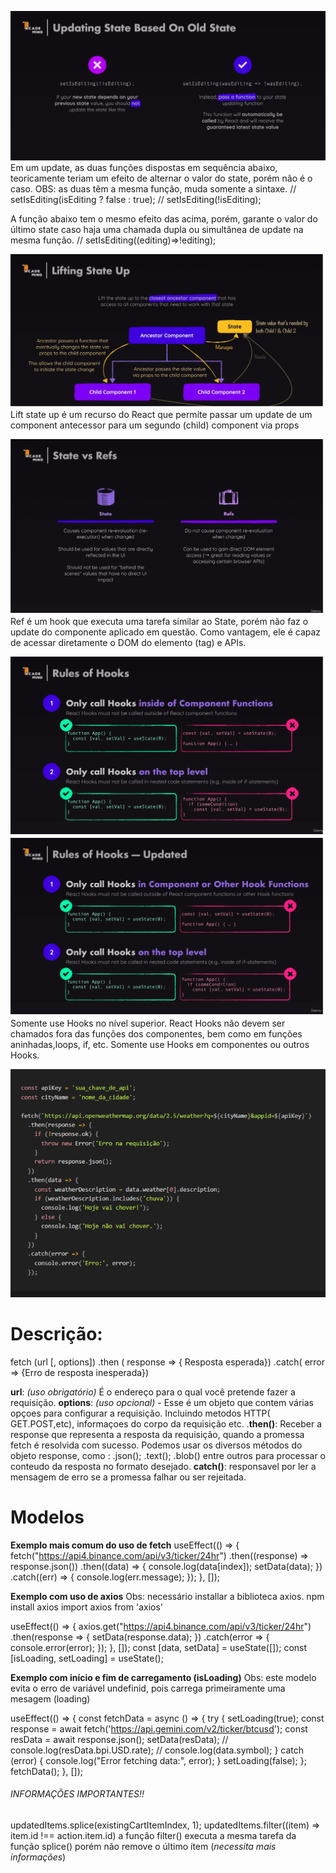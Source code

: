 ![](UpdatingState.png)
Em um update, as duas funções dispostas em sequência abaixo,
teoricamente teriam um efeito de alternar o valor do state,
porém não é o caso.
OBS: as duas têm a mesma função, muda somente a sintaxe.
// setIsEditing(isEditing ? false : true);
// setIsEditing(!isEditing);

A função abaixo tem o mesmo efeito das acima,
porém, garante o valor do último state
caso haja uma chamada dupla ou simultânea de update
na mesma função.
// setIsEditing((editing)=>!editing);

![](LiftingStateUp.png)
Lift state up é um recurso do React que permite passar um update
de um component antecessor para um segundo (child) component via props

![](stateVSrefs.png)
Ref é um hook que executa uma tarefa similar ao State, porém não
faz o update do componente aplicado em questão. Como vantagem,
ele é capaz de acessar diretamente o DOM do elemento (tag) e APIs.

![](RulesOfHooks.png)
![](RulesOfHooks1.png)
Somente use Hooks no nível superior.
React Hooks não devem ser chamados fora das funções dos componentes,
bem como em funções aninhadas,loops, if, etc.
Somente use Hooks em componentes ou outros Hooks.

![](fetchAPI.png)
# Descrição: 

fetch (url [, options])
    .then ( response => { Resposta esperada})
    .catch( error => {Erro de resposta inesperada})

**url**: _(uso obrigatório)_ É o endereço para o qual você pretende fazer a requisição.
**options**: _(uso opcional)_ - Esse é um objeto que contem várias opçoes para configurar a requisição. Incluindo metodos HTTP( GET.POST,etc), informaçoes do corpo da requisição etc.
.**then()**: Receber a response que representa a resposta da requisição, quando a promessa fetch é resolvida com sucesso. Podemos usar os diversos métodos do objeto response, como : .json(); .text(); .blob() entre outros para processar o conteudo da resposta no formato desejado.
**catch()**: responsavel por ler a mensagem de erro se a promessa falhar ou ser rejeitada.

# Modelos 
**Exemplo mais comum do uso de fetch**
 useEffect(() => {
    fetch("https://api4.binance.com/api/v3/ticker/24hr")
       .then((response) => response.json())
       .then((data) => {
          console.log(data[index]);
          setData(data);
       })
       .catch((err) => {
          console.log(err.message);
       });
 }, []);

**Exemplo com uso de axios**
Obs: necessário installar a biblioteca axios.
npm install axios
import axios from 'axios'

useEffect(() => {
  axios.get("https://api4.binance.com/api/v3/ticker/24hr")
    .then(response => {
      setData(response.data);
    })
    .catch(error => {
      console.error(error);
    });
}, []);
const [data, setData] = useState([]);
const [isLoading, setLoading] = useState();

**Exemplo com início e fim de carregamento (isLoading)**
Obs: este modelo evita o erro de variável undefinid,
pois carrega primeiramente uma mesagem (loading)

useEffect(() => {
  const fetchData = async () => {
     try {
      setLoading(true);
      const response = await fetch('https://api.gemini.com/v2/ticker/btcusd');
      const resData = await response.json();
      setData(resData);
      // console.log(resData.bpi.USD.rate);
      // console.log(data.symbol);
     } catch (error) {
       console.log("Error fetching data:", error);
     }
    setLoading(false);
  };
  fetchData();
}, []);


###### INFORMAÇÕES IMPORTANTES!! ######

updatedItems.splice(existingCartItemIndex, 1);
updatedItems.filter((item) => item.id !== action.item.id)
a função filter() executa a mesma tarefa da função splice()
porém não remove o último ítem (*necessita mais informações*)
